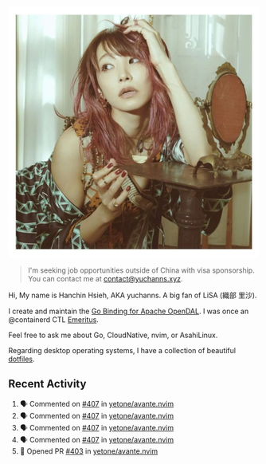 <p align="center">
  <img src="./assets/LiSA2.webp" width=550 />
</p>

> I'm seeking job opportunities outside of China with visa sponsorship. You can contact me at contact@yuchanns.xyz.

Hi, My name is Hanchin Hsieh, AKA yuchanns. A big fan of LiSA (織部 里沙).

I create and maintain the [Go Binding for Apache OpenDAL](https://github.com/apache/opendal/tree/main/bindings/go). I was once an @containerd CTL [Emeritus](https://github.com/containerd/nerdctl/pull/3067).

Feel free to ask me about Go, CloudNative, nvim, or AsahiLinux.

Regarding desktop operating systems, I have a collection of beautiful [dotfiles](https://github.com/yuchanns/dotfiles).

## Recent Activity

<!--START_SECTION:activity-->
1. 🗣 Commented on [#407](https://github.com/yetone/avante.nvim/pull/407#issuecomment-2322818246) in [yetone/avante.nvim](https://github.com/yetone/avante.nvim)
2. 🗣 Commented on [#407](https://github.com/yetone/avante.nvim/pull/407#issuecomment-2322798708) in [yetone/avante.nvim](https://github.com/yetone/avante.nvim)
3. 🗣 Commented on [#407](https://github.com/yetone/avante.nvim/pull/407#issuecomment-2322744311) in [yetone/avante.nvim](https://github.com/yetone/avante.nvim)
4. 🗣 Commented on [#407](https://github.com/yetone/avante.nvim/pull/407#issuecomment-2322727928) in [yetone/avante.nvim](https://github.com/yetone/avante.nvim)
5. 💪 Opened PR [#403](https://github.com/yetone/avante.nvim/pull/403) in [yetone/avante.nvim](https://github.com/yetone/avante.nvim)
<!--END_SECTION:activity-->

